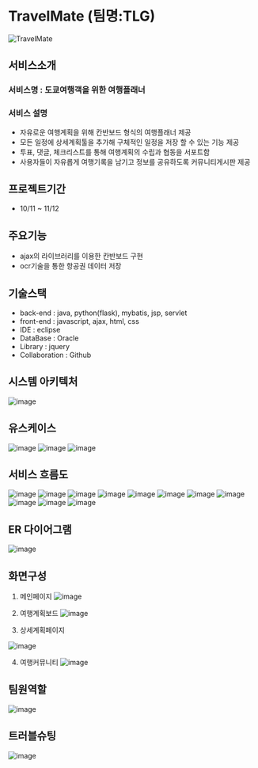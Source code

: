 # TravelMate (팀명:TLG)
![TravelMate](https://github.com/user-attachments/assets/5f9af650-b68f-46c7-99d8-a37cc5ff047e)

## 서비스소개
  ### 서비스명 : 도쿄여행객을 위한 여행플래너
  ### 서비스 설명
   - 자유로운 여행계획을 위해 칸반보드 형식의 여행플래너 제공
   - 모든 일정에 상세계획툴을 추가해 구체적인 일정을 저장 할 수 있는 기능 제공
   - 투표, 댓글, 체크리스트를 통해 여행계획의 수립과 협동을 서포트함
   - 사용자들이 자유롭게 여행기록을 남기고 정보를 공유하도록 커뮤니티게시판 제공
   
## 프로젝트기간
- 10/11 ~ 11/12

## 주요기능
- ajax의 라이브러리를 이용한 칸반보드 구현
- ocr기술을 통한 항공권 데이터 저장

## 기술스택
 - back-end : java, python(flask), mybatis, jsp, servlet
 - front-end : javascript, ajax, html, css
 - IDE : eclipse
 - DataBase : Oracle
 - Library : jquery
 - Collaboration : Github
  
## 시스템 아키텍처
![image](https://github.com/user-attachments/assets/06c86153-2545-49cb-81db-adf9a4edb877)

## 유스케이스
![image](https://github.com/user-attachments/assets/b735ffe5-c8e9-472c-9387-40cea42efbbf)
![image](https://github.com/user-attachments/assets/910a4870-a94f-4843-9529-d1029ae1ad60)
![image](https://github.com/user-attachments/assets/548cb7ae-0c59-4005-b19e-93ddfd75e4f4)

## 서비스 흐름도
![image](https://github.com/user-attachments/assets/461543c6-a9aa-489f-afbf-36a27af6a5f3)
![image](https://github.com/user-attachments/assets/25da63e8-ae8c-47ac-a0b0-3b62cad7b522)
![image](https://github.com/user-attachments/assets/6fab2496-550a-4f75-b105-341b9d02852c)
![image](https://github.com/user-attachments/assets/9bb3b53e-4e57-4af0-bb4e-ce4454972da6)
![image](https://github.com/user-attachments/assets/4f23a130-472a-49e9-a47e-74412c446458)
![image](https://github.com/user-attachments/assets/49f3b692-4baf-4fc8-b13b-c477bcd971f0)
![image](https://github.com/user-attachments/assets/a3f551bd-3b06-42e3-8f5f-9606cf49ef64)
![image](https://github.com/user-attachments/assets/6a9192ac-e681-4175-9986-eb4907319f52)
![image](https://github.com/user-attachments/assets/04786c51-8ecb-4cbe-9a1f-c66d0d5d17fe)
![image](https://github.com/user-attachments/assets/80f59ef2-e5a0-4137-a7fd-e29f4fe80857)
![image](https://github.com/user-attachments/assets/ff402c56-72de-4103-b4d7-734188c47873)

## ER 다이어그램
![image](https://github.com/user-attachments/assets/e4a76818-49c4-4684-a35f-156cfe639710)
## 화면구성
1. 메인페이지
![image](https://github.com/user-attachments/assets/feaa4816-bd7b-434d-b723-f5776cf05f3f)

2. 여행계획보드
![image](https://github.com/user-attachments/assets/7d0be192-da44-461a-8444-5cf10cbd09de)

3. 상세계획페이지
   
![image](https://github.com/user-attachments/assets/607e7dca-af08-4387-8562-9c305e9de3dc)

4. 여행커뮤니티
![image](https://github.com/user-attachments/assets/b8d35aa2-b1b6-4ffe-bc7b-835342bb835c)

## 팀원역할
![image](https://github.com/user-attachments/assets/36dd1c9a-d7d2-4184-9f96-78565076f6c9)

## 트러블슈팅
![image](https://github.com/user-attachments/assets/91c2e891-7c00-4bfa-9904-7d12df480841)

